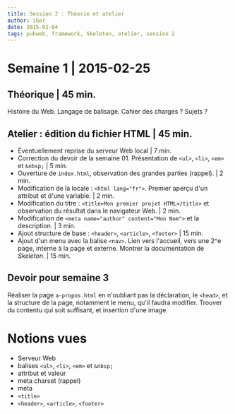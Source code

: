 ```yaml
---
title: Session 2 : Théorie et atelier
author: iGor
date: 2015-02-04
tags: pubweb, framework, Skeleton, atelier, session 2 
---
```


# Semaine 1 | 2015-02-25

## Théorique | 45 min.

Histoire du Web. Langage de balisage. Cahier des charges ? Sujets ?

## Atelier : édition du fichier HTML | 45 min.

  - Éventuellement reprise du serveur Web local | 7 min.
  - Correction du devoir de la semaine 01. Présentation de `<ul>`, `<li>`, `<em>` et `&nbsp;` | 5 min.
  - Ouverture de `index.html`, observation des grandes parties (rappel). | 2 min.
  - Modification de la locale : `<html lang="fr">`. Premier aperçu d'un attribut et d'une variable. | 2 min.
  - Modification du titre : `<title>Mon premier projet HTML</title>` et observation du résultat dans le navigateur Web. | 2 min.
  - Modification de `<meta name="author" content="Mon Nom">` et la description. | 3 min.
  - Ajout structure de base : `<header>`, `<article>`, `<footer>` | 15 min.
  - Ajout d'un menu avec la balise `<nav>`. Lien vers l'accueil, vers une 2^e page, interne à la page et externe. Montrer la documentation de *Skeleton*. | 15 min.

## Devoir pour semaine 3

  Réaliser la page `a-propos.html` en n'oubliant pas la déclaration, le `<head>`, et la structure de la page, notamment le menu, qu'il faudra modifier. Trouver du contentu qui soit suffisant, et insertion d'une image.

# Notions vues

  * Serveur Web
  * balises `<ul>`, `<li>`, `<em>` et `&nbsp;`
  * attribut et valeur
  * meta charset (rappel)
  * meta
  * `<title>`
  * `<header>`, `<article>`, `<footer>`
